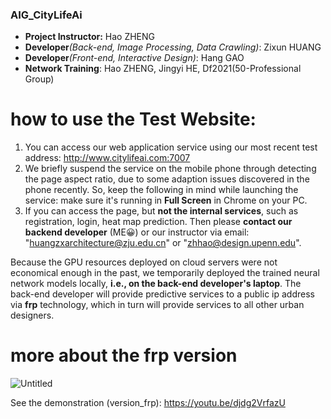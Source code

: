 ### AIG_CityLifeAi
* **Project Instructor:** Hao ZHENG
* **Developer**_(Back-end, Image Processing, Data Crawling)_: Zixun HUANG
* **Developer**_(Front-end, Interactive Design)_: Hang GAO
* **Network Training**: Hao ZHENG, Jingyi HE, Df2021(50-Professional Group)

# how to use the Test Website: 
1. You can access our web application service using our most recent test address: http://www.citylifeai.com:7007
2. We briefly suspend the service on the mobile phone through detecting the page aspect ratio, due to some adaption issues discovered in the phone recently. So, keep the following in mind while launching the service: make sure it's running in **Full Screen** in Chrome on your PC.
3. If you can access the page, but **not the internal services**, such as registration, login, heat map prediction. Then please **contact our backend developer** (ME😀) or our instructor via email: "huangzxarchitecture@zju.edu.cn" or "zhhao@design.upenn.edu".

Because the GPU resources deployed on cloud servers were not economical enough in the past, we temporarily deployed the trained neural network models locally, **i.e., on the back-end developer's laptop**. The back-end developer will provide predictive services to a public ip address via **frp** technology, which in turn will provide services to all other urban designers.

# more about the frp version

![Untitled](https://s3-us-west-2.amazonaws.com/secure.notion-static.com/38c86dce-4985-4df4-a02c-efb515d2dbb9/Untitled.png)

See the demonstration (version_frp): https://youtu.be/djdg2VrfazU

